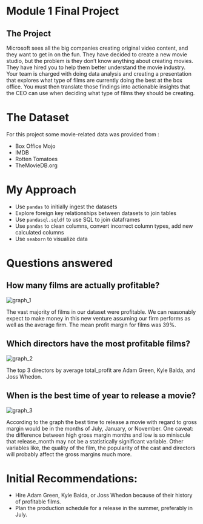 # Module 1 Final Project

## The Project

Microsoft sees all the big companies creating original video content, and they want to get in on the fun. They have decided to create a new movie studio, but the problem is they don’t know anything about creating movies. They have hired you to help them better understand the movie industry.
Your team is charged with doing data analysis and creating a presentation that explores what type of films are currently doing the best at the box office. You must then translate those findings into actionable insights that the CEO can use when deciding what type of films they should be creating.

# The Dataset

For this project some movie-related data was provided from :
* Box Office Mojo
* IMDB
* Rotten Tomatoes
* TheMovieDB.org

# My Approach
* Use `pandas` to initially ingest the datasets
* Explore foreign key relationships between datasets to join tables
* Use `pandasql.sqldf` to use SQL to join dataframes
* Use `pandas` to clean columns, convert incorrect column types, add new calculated columns
* Use `seaborn` to visualize data

# Questions answered

## How many films are actually profitable?
![graph_1](img/graph_1.png)

The vast majority of films in our dataset were profitable. We can reasonably expect to make money in this new venture assuming our firm performs as well as the average firm. The mean profit margin for films was 39%.

## Which directors have the most profitable films?
![graph_2](img/graph_2.png)

The top 3 directors by average total_profit are Adam Green, Kyle Balda, and Joss Whedon.

## When is the best time of year to release a movie?
![graph_3](img/graph_3.png)

According to the graph the best time to release a movie with regard to gross margin would be in the months of July, January, or November. One caveat: the difference between high gross margin months and low is so miniscule that release_month may not be a statistically significant variable. Other variables like, the quality of the film, the popularity of the cast and directors will probably affect the gross margins much more.

# Initial Recommendations:
* Hire Adam Green, Kyle Balda, or Joss Whedon because of their history of profitable films.
* Plan the production schedule for a release in the summer, preferably in July.
